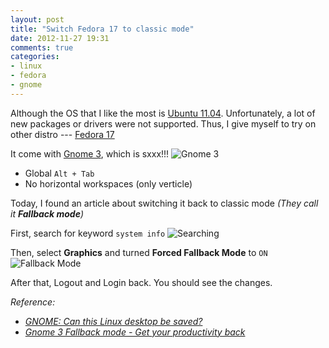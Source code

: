```yaml
---
layout: post
title: "Switch Fedora 17 to classic mode"
date: 2012-11-27 19:31
comments: true
categories:
- linux
- fedora
- gnome 
---
```


Although the OS that I like the most is [Ubuntu 11.04](http://old-releases.ubuntu.com/releases/natty/). Unfortunately, a lot of new packages or drivers were not supported. Thus, I give myself to try on other distro --- [Fedora 17](http://fedoraproject.org/)

It come with [Gnome 3](http://www.gnome.org/gnome-3/), which is sxxx!!!
![Gnome 3](http://jslim89.github.com/images/posts/2012-11-27-switch-fedora-17-to-classic-mode/fedora17-gnome3.png)

* Global `Alt + Tab`
* No horizontal workspaces (only verticle)

Today, I found an article about switching it back to classic mode _(They call it **Fallback mode**)_

First, search for keyword `system info`
![Searching](http://jslim89.github.com/images/posts/2012-11-27-switch-fedora-17-to-classic-mode/system_info.png)

Then, select **Graphics** and turned **Forced Fallback Mode** to `ON`
![Fallback Mode](http://jslim89.github.com/images/posts/2012-11-27-switch-fedora-17-to-classic-mode/fallback_mode.png)

After that, Logout and Login back. You should see the changes.

_Reference:_

* _[GNOME: Can this Linux desktop be saved?](http://www.zdnet.com/gnome-can-this-linux-desktop-be-saved-7000007856/)_
* _[Gnome 3 Fallback mode - Get your productivity back](http://www.dedoimedo.com/computers/gnome-3-fallback.html)_
